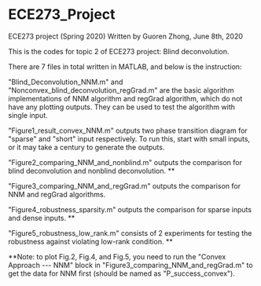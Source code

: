 # ECE273_Project
ECE273 project (Spring 2020)
Written by Guoren Zhong, June 8th, 2020

This is the codes for topic 2 of ECE273 project: Blind deconvolution.

There are 7 files in total written in MATLAB, and below is the instruction:

"Blind_Deconvolution_NNM.m" and "Nonconvex_blind_deconvolution_regGrad.m" are the basic algorithm implementations of NNM algorithm and regGrad algorithm, which do not have any plotting outputs. They can be used to test the algorithm with single input.

"Figure1_result_convex_NNM.m" outputs two phase transition diagram for "sparse" and "short" input respectively. To run this, start with small inputs, or it may take a century to generate the outputs.

"Figure2_comparing_NNM_and_nonblind.m" outputs the comparison for blind deconvolution and nonblind deconvolution. **

"Figure3_comparing_NNM_and_regGrad.m" outputs the comparison for NNM and regGrad algorithms.

"Figure4_robustness_sparsity.m" outputs the comparison for sparse inputs and dense inputs. **

"Figure5_robustness_low_rank.m" consists of 2 experiments for testing the robustness against violating low-rank condition. **

\*\*Note: to plot Fig.2, Fig.4, and Fig.5, you need to run the "Convex Approach --- NNM" block in "Figure3_comparing_NNM_and_regGrad.m" to get the data for NNM first (should be named as "P_success_convex").

